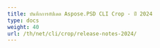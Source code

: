 ```yaml
---
title: บันทึกการอัปเดต Aspose.PSD CLI Crop - ปี 2024
type: docs
weight: 40
url: /th/net/cli/crop/release-notes-2024/
---
```

